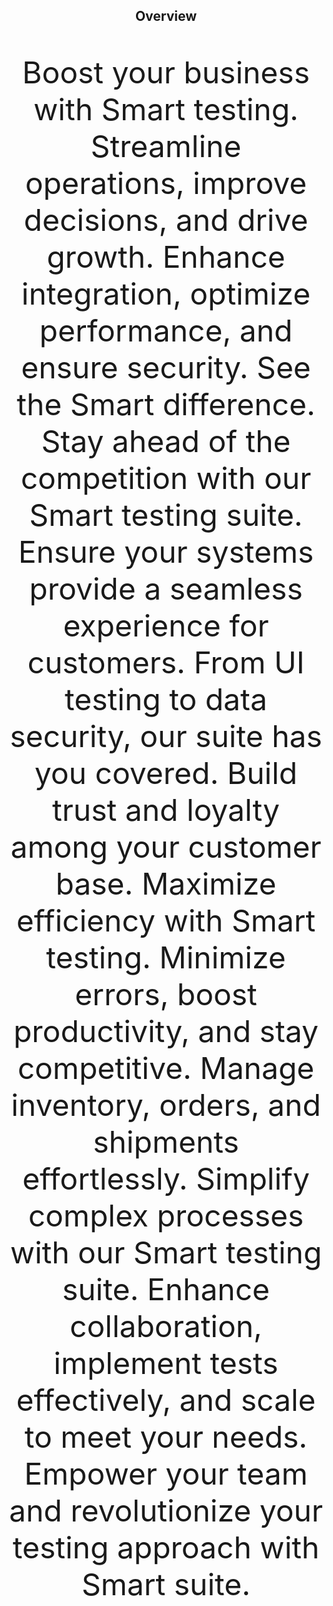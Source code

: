 <div align="center">
  <h2>Overview</h2>
  <p style="font-size: xxx-large;">Boost your business with Smart testing. Streamline operations, improve decisions, and drive growth. Enhance integration, optimize performance, and ensure security. See the Smart difference. Stay ahead of the competition with our Smart testing suite. Ensure your systems provide a seamless experience for customers. From UI testing to data security, our suite has you covered. Build trust and loyalty among your customer base. Maximize efficiency with Smart testing. Minimize errors, boost productivity, and stay competitive. Manage inventory, orders, and shipments effortlessly. Simplify complex processes with our Smart testing suite. Enhance collaboration, implement tests effectively, and scale to meet your needs. Empower your team and revolutionize your testing approach with Smart suite.</strong></p>
</div>
